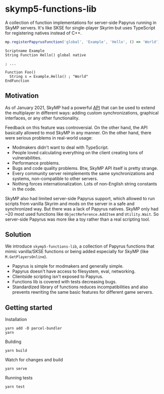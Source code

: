 # skymp5-functions-lib

A collection of function implementations for server-side Papyrus running in SkyMP servers. It's like SKSE for single-player Skyrim but uses TypeScript for registering natives instead of C++.

```typescript
mp.registerPapyrusFunction('global', 'Example', 'Hello', () => 'World')
```

```papyrus
Scriptname Example
String Function Hello() global native

; ...

Function Foo()
  String s = Example.Hello() ; "World"
EndFunction
```

## Motivation

As of January 2021, SkyMP had a powerful [API](https://pospelovlm.gitbook.io/skyrim-multiplayer-docs/docs_serverside_scripting_reference) that can be used to extend the multiplayer in different ways: adding custom synchronizations, graphical interfaces, or any other functionality.

Feedback on this feature was controversial. On the other hand, the API basically allowed to mod SkyMP in any manner. On the other hand, there were serious problems in real-world usage:

- Modmakers didn't want to deal with TypeScript.
- People loved calculating everything on the client creating tons of vulnerabilities.
- Performance problems.
- Bugs and code quality problems. Btw, SkyMP API itself is pretty strange.
- Every community server reimplements the same synchronizations and systems, non-compatible to other servers.
- Nothing forces internationalization. Lots of non-English string constants in the code.

SkyMP also had limited server-side Papyrus support, which allowed to run scripts from vanilla Skyrim and mods on the server in a safe and synchronized way. But there was a lack of Papyrus natives. SkyMP only had ~20 most used functions like `ObjectReference.AddItem` and `Utility.Wait`. So server-side Papyrus was more like a toy rather than a real scripting tool.

## Solution

We introduce `skymp5-functions-lib`, a collection of Papyrus functions that mimic vanilla/SKSE functions or being added especially for SkyMP (like `M.GetPlayersOnline`).

- Papyrus is simple for modmakers and generally simple.
- Papyrus doesn't have access to filesystem, eval, networking.
- Clientside scripting isn't exposed to Papyrus.
- Functions lib is covered with tests decreasing bugs.
- Standardized library of functions reduces incompatibilities and also prevents rewriting the same basic features for different game servers.

## Getting started

Installation

```
yarn add -D parcel-bundler
yarn
```

Building

```
yarn build
```

Watch for changes and build

```
yarn serve
```

Running tests

```
yarn test
```
